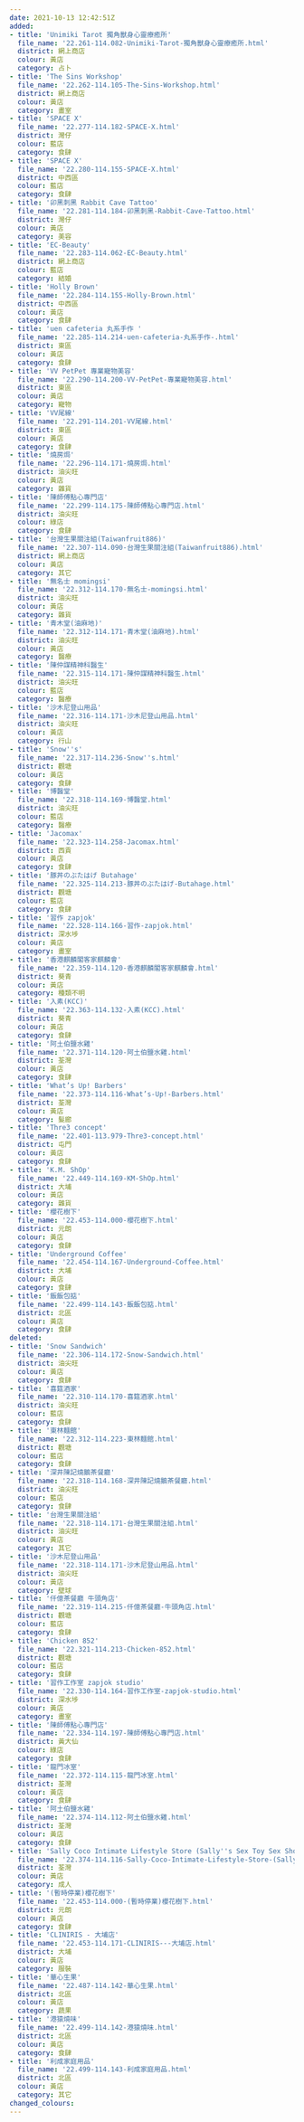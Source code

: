 ```yaml
---
date: 2021-10-13 12:42:51Z
added:
- title: 'Unimiki Tarot 獨角獸身心靈療癒所'
  file_name: '22.261-114.082-Unimiki-Tarot-獨角獸身心靈療癒所.html'
  district: 網上商店
  colour: 黃店
  category: 占卜
- title: 'The Sins Workshop'
  file_name: '22.262-114.105-The-Sins-Workshop.html'
  district: 網上商店
  colour: 黃店
  category: 畫室
- title: 'SPACE X'
  file_name: '22.277-114.182-SPACE-X.html'
  district: 灣仔
  colour: 藍店
  category: 食肆
- title: 'SPACE X'
  file_name: '22.280-114.155-SPACE-X.html'
  district: 中西區
  colour: 藍店
  category: 食肆
- title: '卯黑刺黑 Rabbit Cave Tattoo'
  file_name: '22.281-114.184-卯黑刺黑-Rabbit-Cave-Tattoo.html'
  district: 灣仔
  colour: 黃店
  category: 美容
- title: 'EC-Beauty'
  file_name: '22.283-114.062-EC-Beauty.html'
  district: 網上商店
  colour: 藍店
  category: 結婚
- title: 'Holly Brown'
  file_name: '22.284-114.155-Holly-Brown.html'
  district: 中西區
  colour: 黃店
  category: 食肆
- title: 'uen cafeteria 丸系手作 ﻿'
  file_name: '22.285-114.214-uen-cafeteria-丸系手作-﻿.html'
  district: 東區
  colour: 黃店
  category: 食肆
- title: 'VV PetPet 專業寵物美容'
  file_name: '22.290-114.200-VV-PetPet-專業寵物美容.html'
  district: 東區
  colour: 黃店
  category: 寵物
- title: 'VV尾線'
  file_name: '22.291-114.201-VV尾線.html'
  district: 東區
  colour: 黃店
  category: 食肆
- title: '燒房焗'
  file_name: '22.296-114.171-燒房焗.html'
  district: 油尖旺
  colour: 黃店
  category: 雜貨
- title: '陳師傅點心專門店'
  file_name: '22.299-114.175-陳師傅點心專門店.html'
  district: 油尖旺
  colour: 綠店
  category: 食肆
- title: '台灣生果關注組(Taiwanfruit886)'
  file_name: '22.307-114.090-台灣生果關注組(Taiwanfruit886).html'
  district: 網上商店
  colour: 黃店
  category: 其它
- title: '無名士 momingsi'
  file_name: '22.312-114.170-無名士-momingsi.html'
  district: 油尖旺
  colour: 黃店
  category: 雜貨
- title: '青木堂(油麻地)'
  file_name: '22.312-114.171-青木堂(油麻地).html'
  district: 油尖旺
  colour: 黃店
  category: 醫療
- title: '陳仲謀精神科醫生'
  file_name: '22.315-114.171-陳仲謀精神科醫生.html'
  district: 油尖旺
  colour: 藍店
  category: 醫療
- title: '沙木尼登山用品'
  file_name: '22.316-114.171-沙木尼登山用品.html'
  district: 油尖旺
  colour: 黃店
  category: 行山
- title: 'Snow''s'
  file_name: '22.317-114.236-Snow''s.html'
  district: 觀塘
  colour: 黃店
  category: 食肆
- title: '博醫堂'
  file_name: '22.318-114.169-博醫堂.html'
  district: 油尖旺
  colour: 藍店
  category: 醫療
- title: 'Jacomax'
  file_name: '22.323-114.258-Jacomax.html'
  district: 西貢
  colour: 黃店
  category: 食肆
- title: '豚丼のぶたはげ Butahage'
  file_name: '22.325-114.213-豚丼のぶたはげ-Butahage.html'
  district: 觀塘
  colour: 藍店
  category: 食肆
- title: '習作 zapjok'
  file_name: '22.328-114.166-習作-zapjok.html'
  district: 深水埗
  colour: 黃店
  category: 畫室
- title: '香港麒麟閣客家麒麟會'
  file_name: '22.359-114.120-香港麒麟閣客家麒麟會.html'
  district: 葵青
  colour: 黃店
  category: 種類不明
- title: '入素(KCC)'
  file_name: '22.363-114.132-入素(KCC).html'
  district: 葵青
  colour: 黃店
  category: 食肆
- title: '阿土伯鹽水雞'
  file_name: '22.371-114.120-阿土伯鹽水雞.html'
  district: 荃灣
  colour: 黃店
  category: 食肆
- title: 'What’s Up! Barbers'
  file_name: '22.373-114.116-What’s-Up!-Barbers.html'
  district: 荃灣
  colour: 黃店
  category: 髮廊
- title: 'Thre3 concept'
  file_name: '22.401-113.979-Thre3-concept.html'
  district: 屯門
  colour: 黃店
  category: 食肆
- title: 'K.M. ShOp'
  file_name: '22.449-114.169-KM-ShOp.html'
  district: 大埔
  colour: 黃店
  category: 雜貨
- title: '櫻花樹下'
  file_name: '22.453-114.000-櫻花樹下.html'
  district: 元朗
  colour: 黃店
  category: 食肆
- title: 'Underground Coffee'
  file_name: '22.454-114.167-Underground-Coffee.html'
  district: 大埔
  colour: 黃店
  category: 食肆
- title: '飯飯包掂'
  file_name: '22.499-114.143-飯飯包掂.html'
  district: 北區
  colour: 黃店
  category: 食肆
deleted:
- title: 'Snow Sandwich'
  file_name: '22.306-114.172-Snow-Sandwich.html'
  district: 油尖旺
  colour: 黃店
  category: 食肆
- title: '喜筵酒家'
  file_name: '22.310-114.170-喜筵酒家.html'
  district: 油尖旺
  colour: 藍店
  category: 食肆
- title: '東林麵館'
  file_name: '22.312-114.223-東林麵館.html'
  district: 觀塘
  colour: 藍店
  category: 食肆
- title: '深井陳記燒鵝茶餐廳'
  file_name: '22.318-114.168-深井陳記燒鵝茶餐廳.html'
  district: 油尖旺
  colour: 藍店
  category: 食肆
- title: '台灣生果關注組'
  file_name: '22.318-114.171-台灣生果關注組.html'
  district: 油尖旺
  colour: 黃店
  category: 其它
- title: '沙木尼登山用品'
  file_name: '22.318-114.171-沙木尼登山用品.html'
  district: 油尖旺
  colour: 黃店
  category: 壁球
- title: '仟億茶餐廳 牛頭角店'
  file_name: '22.319-114.215-仟億茶餐廳-牛頭角店.html'
  district: 觀塘
  colour: 藍店
  category: 食肆
- title: 'Chicken 852'
  file_name: '22.321-114.213-Chicken-852.html'
  district: 觀塘
  colour: 藍店
  category: 食肆
- title: '習作工作室 zapjok studio'
  file_name: '22.330-114.164-習作工作室-zapjok-studio.html'
  district: 深水埗
  colour: 黃店
  category: 畫室
- title: '陳師傅點心專門店'
  file_name: '22.334-114.197-陳師傅點心專門店.html'
  district: 黃大仙
  colour: 綠店
  category: 食肆
- title: '龍門冰室'
  file_name: '22.372-114.115-龍門冰室.html'
  district: 荃灣
  colour: 黃店
  category: 食肆
- title: '阿土伯鹽水雞'
  file_name: '22.374-114.112-阿土伯鹽水雞.html'
  district: 荃灣
  colour: 黃店
  category: 食肆
- title: 'Sally Coco Intimate Lifestyle Store (Sally''s Sex Toy Sex Shop)'
  file_name: '22.374-114.116-Sally-Coco-Intimate-Lifestyle-Store-(Sally''s-Sex-Toy-Se….html'
  district: 荃灣
  colour: 黃店
  category: 成人
- title: '(暫時停業)櫻花樹下'
  file_name: '22.453-114.000-(暫時停業)櫻花樹下.html'
  district: 元朗
  colour: 黃店
  category: 食肆
- title: 'CLINIRIS - 大埔店'
  file_name: '22.453-114.171-CLINIRIS---大埔店.html'
  district: 大埔
  colour: 黃店
  category: 服裝
- title: '華心生果'
  file_name: '22.487-114.142-華心生果.html'
  district: 北區
  colour: 黃店
  category: 蔬果
- title: '港猿燒味'
  file_name: '22.499-114.142-港猿燒味.html'
  district: 北區
  colour: 黃店
  category: 食肆
- title: '利成家庭用品'
  file_name: '22.499-114.143-利成家庭用品.html'
  district: 北區
  colour: 黃店
  category: 其它
changed_colours:
---
```

